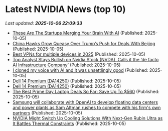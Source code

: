 # Latest NVIDIA News (top 10)
_Last updated: **2025-10-06 22:09:33**_

- [These Are The Startups Merging Your Brain With AI](https://www.forbes.com/sites/robtoews/2025/10/05/these-are-the-startups-merging-your-brain-with-ai/) (Published: 2025-10-05)
- [China Hawks Grow Queasy Over Trump’s Push for Deals With Beijing](https://financialpost.com/pmn/business-pmn/china-hawks-grow-queasy-over-trumps-push-for-deals-with-beijing) (Published: 2025-10-05)
- [Best VPNs for multiple devices in 2025](https://www.androidpolice.com/best-vpn-for-multiple-devices/) (Published: 2025-10-05)
- [Top Analyst Stays Bullish on Nvidia Stock (NVDA), Calls it the ‘de facto AI Infrastructure Company’](https://biztoc.com/x/24a20d62353c8087) (Published: 2025-10-05)
- [I cloned my voice with AI and it was unsettlingly good](https://www.makeuseof.com/ai-voice-clone-chatterbox/) (Published: 2025-10-05)
- [Dell 14 Premium (DA14250)](https://uk.pcmag.com/laptops/160451/dell-14-premium-da14250) (Published: 2025-10-05)
- [Dell 14 Premium (DA14250)](https://me.pcmag.com/en/laptops/32645/dell-14-premium-da14250) (Published: 2025-10-05)
- [The Best Prime Day Laptop Deals So Far: Save Up To $560](https://www.forbes.com/sites/forbes-personal-shopper/2025/10/05/prime-day-laptop-deals/) (Published: 2025-10-05)
- [Samsung will collaborate with OpenAI to develop floating data centers and power plants as Sam Altman rushes to compete with his firm's own partners](https://www.techradar.com/pro/samsung-will-collaborate-with-openai-to-develop-floating-data-centers-and-power-plants-as-sam-altman-rushes-to-compete-with-his-firms-own-partners) (Published: 2025-10-05)
- [NVIDIA Might Switch Up Cooling Solutions With Next-Gen Rubin Ultra as It Battles Thermal Constraints](https://wccftech.com/nvidia-might-switch-cooling-solutions-with-rubin-ultra/) (Published: 2025-10-05)
